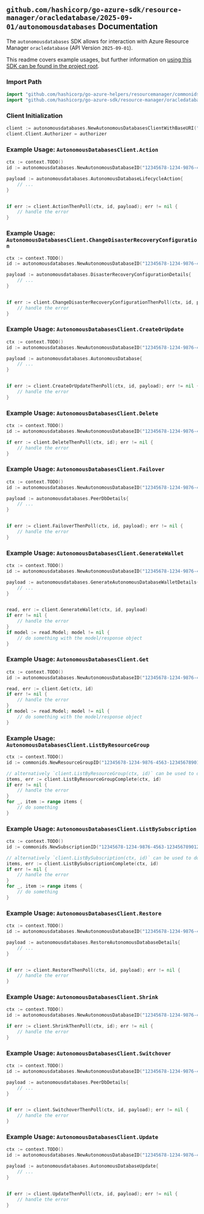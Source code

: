
## `github.com/hashicorp/go-azure-sdk/resource-manager/oracledatabase/2025-09-01/autonomousdatabases` Documentation

The `autonomousdatabases` SDK allows for interaction with Azure Resource Manager `oracledatabase` (API Version `2025-09-01`).

This readme covers example usages, but further information on [using this SDK can be found in the project root](https://github.com/hashicorp/go-azure-sdk/tree/main/docs).

### Import Path

```go
import "github.com/hashicorp/go-azure-helpers/resourcemanager/commonids"
import "github.com/hashicorp/go-azure-sdk/resource-manager/oracledatabase/2025-09-01/autonomousdatabases"
```


### Client Initialization

```go
client := autonomousdatabases.NewAutonomousDatabasesClientWithBaseURI("https://management.azure.com")
client.Client.Authorizer = authorizer
```


### Example Usage: `AutonomousDatabasesClient.Action`

```go
ctx := context.TODO()
id := autonomousdatabases.NewAutonomousDatabaseID("12345678-1234-9876-4563-123456789012", "example-resource-group", "autonomousDatabaseName")

payload := autonomousdatabases.AutonomousDatabaseLifecycleAction{
	// ...
}


if err := client.ActionThenPoll(ctx, id, payload); err != nil {
	// handle the error
}
```


### Example Usage: `AutonomousDatabasesClient.ChangeDisasterRecoveryConfiguration`

```go
ctx := context.TODO()
id := autonomousdatabases.NewAutonomousDatabaseID("12345678-1234-9876-4563-123456789012", "example-resource-group", "autonomousDatabaseName")

payload := autonomousdatabases.DisasterRecoveryConfigurationDetails{
	// ...
}


if err := client.ChangeDisasterRecoveryConfigurationThenPoll(ctx, id, payload); err != nil {
	// handle the error
}
```


### Example Usage: `AutonomousDatabasesClient.CreateOrUpdate`

```go
ctx := context.TODO()
id := autonomousdatabases.NewAutonomousDatabaseID("12345678-1234-9876-4563-123456789012", "example-resource-group", "autonomousDatabaseName")

payload := autonomousdatabases.AutonomousDatabase{
	// ...
}


if err := client.CreateOrUpdateThenPoll(ctx, id, payload); err != nil {
	// handle the error
}
```


### Example Usage: `AutonomousDatabasesClient.Delete`

```go
ctx := context.TODO()
id := autonomousdatabases.NewAutonomousDatabaseID("12345678-1234-9876-4563-123456789012", "example-resource-group", "autonomousDatabaseName")

if err := client.DeleteThenPoll(ctx, id); err != nil {
	// handle the error
}
```


### Example Usage: `AutonomousDatabasesClient.Failover`

```go
ctx := context.TODO()
id := autonomousdatabases.NewAutonomousDatabaseID("12345678-1234-9876-4563-123456789012", "example-resource-group", "autonomousDatabaseName")

payload := autonomousdatabases.PeerDbDetails{
	// ...
}


if err := client.FailoverThenPoll(ctx, id, payload); err != nil {
	// handle the error
}
```


### Example Usage: `AutonomousDatabasesClient.GenerateWallet`

```go
ctx := context.TODO()
id := autonomousdatabases.NewAutonomousDatabaseID("12345678-1234-9876-4563-123456789012", "example-resource-group", "autonomousDatabaseName")

payload := autonomousdatabases.GenerateAutonomousDatabaseWalletDetails{
	// ...
}


read, err := client.GenerateWallet(ctx, id, payload)
if err != nil {
	// handle the error
}
if model := read.Model; model != nil {
	// do something with the model/response object
}
```


### Example Usage: `AutonomousDatabasesClient.Get`

```go
ctx := context.TODO()
id := autonomousdatabases.NewAutonomousDatabaseID("12345678-1234-9876-4563-123456789012", "example-resource-group", "autonomousDatabaseName")

read, err := client.Get(ctx, id)
if err != nil {
	// handle the error
}
if model := read.Model; model != nil {
	// do something with the model/response object
}
```


### Example Usage: `AutonomousDatabasesClient.ListByResourceGroup`

```go
ctx := context.TODO()
id := commonids.NewResourceGroupID("12345678-1234-9876-4563-123456789012", "example-resource-group")

// alternatively `client.ListByResourceGroup(ctx, id)` can be used to do batched pagination
items, err := client.ListByResourceGroupComplete(ctx, id)
if err != nil {
	// handle the error
}
for _, item := range items {
	// do something
}
```


### Example Usage: `AutonomousDatabasesClient.ListBySubscription`

```go
ctx := context.TODO()
id := commonids.NewSubscriptionID("12345678-1234-9876-4563-123456789012")

// alternatively `client.ListBySubscription(ctx, id)` can be used to do batched pagination
items, err := client.ListBySubscriptionComplete(ctx, id)
if err != nil {
	// handle the error
}
for _, item := range items {
	// do something
}
```


### Example Usage: `AutonomousDatabasesClient.Restore`

```go
ctx := context.TODO()
id := autonomousdatabases.NewAutonomousDatabaseID("12345678-1234-9876-4563-123456789012", "example-resource-group", "autonomousDatabaseName")

payload := autonomousdatabases.RestoreAutonomousDatabaseDetails{
	// ...
}


if err := client.RestoreThenPoll(ctx, id, payload); err != nil {
	// handle the error
}
```


### Example Usage: `AutonomousDatabasesClient.Shrink`

```go
ctx := context.TODO()
id := autonomousdatabases.NewAutonomousDatabaseID("12345678-1234-9876-4563-123456789012", "example-resource-group", "autonomousDatabaseName")

if err := client.ShrinkThenPoll(ctx, id); err != nil {
	// handle the error
}
```


### Example Usage: `AutonomousDatabasesClient.Switchover`

```go
ctx := context.TODO()
id := autonomousdatabases.NewAutonomousDatabaseID("12345678-1234-9876-4563-123456789012", "example-resource-group", "autonomousDatabaseName")

payload := autonomousdatabases.PeerDbDetails{
	// ...
}


if err := client.SwitchoverThenPoll(ctx, id, payload); err != nil {
	// handle the error
}
```


### Example Usage: `AutonomousDatabasesClient.Update`

```go
ctx := context.TODO()
id := autonomousdatabases.NewAutonomousDatabaseID("12345678-1234-9876-4563-123456789012", "example-resource-group", "autonomousDatabaseName")

payload := autonomousdatabases.AutonomousDatabaseUpdate{
	// ...
}


if err := client.UpdateThenPoll(ctx, id, payload); err != nil {
	// handle the error
}
```
